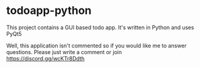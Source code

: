 # todoapp-python
This project contains a GUI based todo app. It's written in Python and uses PyQt5


Well, this application isn't commented so if you would like me to answer questions. Please just write a comment or join https://discord.gg/wcKTr8Ddth
